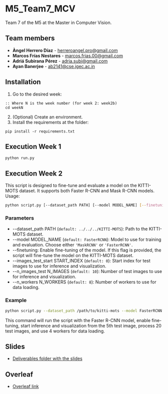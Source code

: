 # M5_Team7_MCV
Team 7 of the M5 at the Master in Computer Vision.

## Team members
- **Àngel Herrero Díaz** - herreroangel.pro@gmail.com
- **Marcos Frías Nestares** - marcos.frias.00@gmail.com
- **Adriá Subirana Pérez** - adria.subi@gmail.com
- **Ayan Banerjee** - ab2141@cse.jgec.ac.in

## Installation
 1. Go to the desired week:
```
:: Where N is the week number (for week 2: week2b)
cd weekN
```
 2. (Optional) Create an environment.
 3. Install the requirements at the folder:
```
pip install -r requirements.txt
```

## Execution Week 1
```
python run.py
```
## Execution Week 2
This script is designed to fine-tune and evaluate a model on the KITTI-MOTS dataset. It supports both Faster R-CNN and Mask R-CNN models. Usage:  
```sh
python script.py [--dataset_path PATH] [--model MODEL_NAME] [--finetuning] [--images_test_start START_INDEX] [--n_images_test N_IMAGES] [--n_workers N_WORKERS]
```
### Parameters

- --dataset_path PATH (```default: ../../../KITTI-MOTS```): Path to the KITTI-MOTS dataset.
- --model MODEL_NAME (```default: FasterRCNN```): Model to use for training and evaluation. Choose either ```'MaskRCNN'``` or ```'FasterRCNN'```.
- --finetuning: Enable fine-tuning of the model. If this flag is provided, the script will fine-tune the model on the KITTI-MOTS dataset.
- --images_test_start START_INDEX (```default: 0```): Start index for test images to use for inference and visualization.
- --n_images_test N_IMAGES (```default: 10```): Number of test images to use for inference and visualization.
- --n_workers N_WORKERS (```default: 8```): Number of workers to use for data loading.

### Example
```sh
python script.py --dataset_path /path/to/kitti-mots --model FasterRCNN --finetuning --images_test_start 5 --n_images_test 20 --n_workers 4
```
This command will run the script with the Faster R-CNN model, enable fine-tuning, start inference and visualization from the 5th test image, process 20 test images, and use 4 workers for data loading.

## Slides
- [Deliverables folder with the slides](https://drive.google.com/drive/folders/1u2li3fMPq72JS9kjdGnuZzbt4MwzZuf5?usp=sharing)

## Overleaf
- [Overleaf link](https://www.overleaf.com/read/kfmrcrgyvrft)
